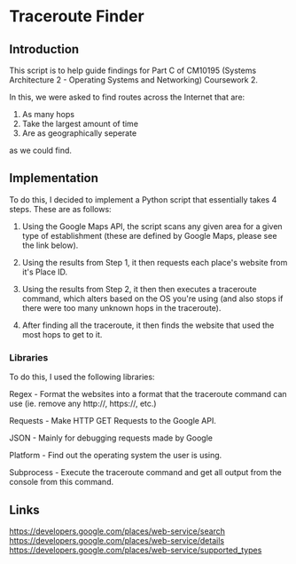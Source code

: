 <h1>Traceroute Finder</h1>

<h2> Introduction </h2>

This script is to help guide findings for Part C of CM10195 (Systems Architecture 2 - Operating Systems and Networking)
Coursework 2.

In this, we were asked to find routes across the Internet that are:

1.  As many hops
2. Take the largest amount of time
3. Are as geographically seperate

as we could find.

<h2> Implementation </h2>
To do this, I decided to implement a Python script that essentially takes 4 steps. These are as follows:

1. Using the Google Maps API, the script scans any given area for a given type of establishment (these are defined by 
Google Maps, please see the link below). 

2. Using the results from Step 1, it then requests each place's website from it's Place ID.
 
3. Using the results from Step 2, it then then executes a traceroute command, which alters based on the OS you're using
(and also stops if there were too many unknown hops in the traceroute).

4. After finding all the traceroute, it then finds the website that used the most hops to get to it.

<h3> Libraries </h3>

To do this, I used the following libraries: 

Regex - Format the websites into a format that the traceroute command can use (ie. remove any http://, https://, etc.)

Requests - Make HTTP GET Requests to the Google API. 

JSON - Mainly for debugging requests made by Google
 
Platform - Find out the operating system the user is using.
 
Subprocess - Execute the traceroute command and get all output from the console from this command.

<h2> Links </h2>

https://developers.google.com/places/web-service/search
https://developers.google.com/places/web-service/details
https://developers.google.com/places/web-service/supported_types


